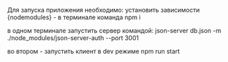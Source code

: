 Для запуска приложения необходимо:
 установить зависимости {nodemodules} - в терминале команда
    npm i

 в одном терминале запустить сервер командой:
    json-server db.json -m ./node_modules/json-server-auth --port 3001
 
 во втором - запустить клиент в dev режиме
    npm run start
